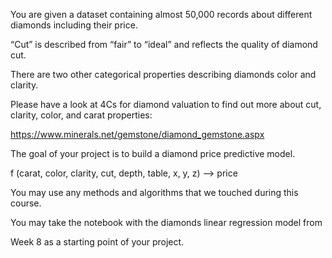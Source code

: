 You are given a dataset containing almost 50,000 records about different diamonds including their price.

“Cut” is described from “fair” to “ideal” and reflects the quality of diamond cut.

There are two other categorical properties describing diamonds color and clarity.

Please have a look at 4Cs for diamond valuation to find out more about cut, clarity, color, and carat properties:

https://www.minerals.net/gemstone/diamond_gemstone.aspx

The goal of your project is to build a diamond price predictive model.

f (carat, color, clarity, cut, depth, table, x, y, z) —> price

You may use any methods and algorithms that we touched during this course.

You may take the notebook with the diamonds linear regression model from

Week 8 as a starting point of your project.
